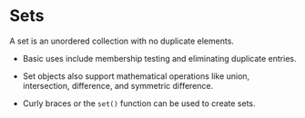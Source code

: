 # Sets

A set is an unordered collection with no duplicate elements. 

- Basic uses include membership testing and eliminating duplicate entries. 
- Set objects also support mathematical operations like union, intersection, difference, and symmetric difference.

- Curly braces or the `set()` function can be used to create sets.
